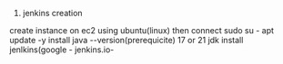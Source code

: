 1) jenkins creation

  create instance on ec2 using ubuntu(linux)
  then connect 
   sudo su -
   apt update -y
   install java --version(prerequicite)
   17 or 21 jdk
   install jenlkins(google - jenkins.io-
